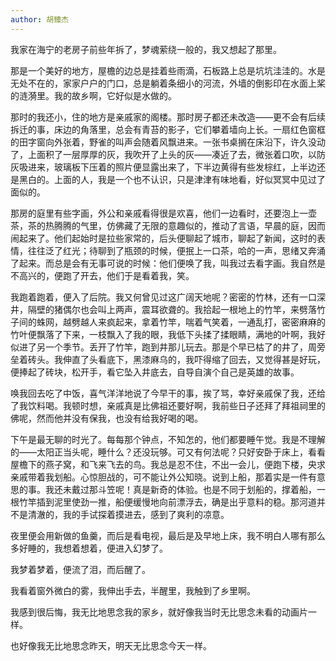 ```yaml
---
author: 胡臻杰
---
```


我家在海宁的老房子前些年拆了，梦魂萦绕一般的，我又想起了那里。

那是一个美好的地方，屋檐的边总是挂着些雨滴，石板路上总是坑坑洼洼的。水是无处不在的，家家户户的门口，总是躺着条细小的河流，外墙的倒影印在水面上桨的涟漪里。我的故乡啊，它好似是水做的。

那时的我还小，住的地方是亲戚家的阁楼。那时房子都还未改造——更不会有后续拆迁的事，床边的角落里，总会有青苔的影子，它们攀着墙向上长。一扇红色窗框的田字窗向外张着，野雀的叫声会随着风飘进来。一张书桌搁在床沿下，许久没动了，上面积了一层厚厚的灰，我吹开了上头的灰——凑近了去，微张着口吹，以防灰吸进来，玻璃板下压着的照片便显露出来了，下半边黄得有些发棕红，上半边还是黑白的。上面的人，我是一个也不认识，只是津津有味地看，好似冥冥中见过了面似的。

那房的庭里有些字画，外公和亲戚看得很是欢喜，他们一边看时，还要泡上一壶茶，茶的热腾腾的气里，仿佛藏了无限的意趣似的，推动了言语，早晨的庭，因而闹起来了。他们起始时是拉些家常的，后头便聊起了城市，聊起了新闻，这时的表情，往往泛了红光；待聊到了瓶颈的时候，便抿上一口茶，哈的一声，思绪又奔涌了起来。而总是会有无事可说的时候：他们便唤了我，叫我过去看字画。我自然是不高兴的，便跑了开去，他们于是看着我，笑。

我跑着跑着，便入了后院。我又何曾见过这广阔天地呢？密密的竹林，还有一口深井，隔壁的猪偶尔也会叫上两声，震耳欲聋的。我拾起一根地上的竹竿，来劈落竹子间的蛛网，越劈越人来疯起来，拿着竹竿，喘着气笑着，一通乱打，密密麻麻的竹叶便飘落了下来，一枝飘入了我的眼，我低下头揉了揉眼睛，满地的叶啊，我好似进了另一个季节。丢开了竹竿，跑到井那儿玩去。那是个早已枯了的井了，周旁垒着砖头。我伸直了头看底下，黑漆麻乌的，我吓得缩了回去，又觉得甚是好玩，便捧起了砖块，松开手，看它坠入井底去，自导自演个自己是英雄的故事。

唤我回去吃了中饭，喜气洋洋地说了今早干的事，挨了骂，幸好亲戚保了我，还给了我饮料喝。我顿时想，亲戚真是比佛祖还要好啊，我前些日子还拜了拜祖祠里的佛呢，然而他并没有保我，也没有给我好喝的喝。

下午是最无聊的时光了。每每那个钟点，不知怎的，他们都要睡午觉。我是不理解的——太阳正当头呢，睡什么？还没玩够。可又有何法呢？只好安卧于床上，看看屋檐下的燕子窝，和飞来飞去的鸟。我总是忍不住，不出一会儿，便跑下楼，央求亲戚带着我划船。心惊胆战的，可不能让外公知晓。说到上船，那着实是一件有意思的事。我还未戴过那斗笠呢！真是新奇的体验。也是不同于划船的，撑着船，一根竹竿插到泥里使劲一推，船便缓慢地向前漂浮去，确是出乎意料的稳。那河道并不是清澈的，我的手试探着摸进去，感到了爽利的凉意。

夜里便会用新做的鱼羹，而后是看电视，最后是及早地上床，我不明白人哪有那么多好睡的，我想着想着，便进入幻梦了。

我梦着梦着，便流了泪，而后醒了。

我看着窗外微白的雾，我伸出手去，半醒里，我触到了乡里啊。

我感到很后悔，我无比地思念我的家乡，就好像我当时无比思念未看的动画片一样。

也好像我无比地思念昨天，明天无比思念今天一样。
